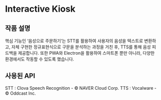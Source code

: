 # Interactive Kiosk

## 작품 설명
핵심 기능인 ‘음성으로 주문하기’는 STT를 활용하여 사용자의 음성을 텍스트로 변환하고, 자체 구현한 정규표현식으로 구문을 분석하는 과정을 거친 후, TTS를 통해 음성 피드백을 제공합니다.
또한 PWA와 Electron을 활용하여 스마트폰 뿐만 아니라, 다양한 환경에서도 작동할 수 있도록 했습니다.

## 사용된 API
STT : Clova Speech Recognition - © NAVER Cloud Corp.
TTS : Vocalware - © Oddcast Inc.
